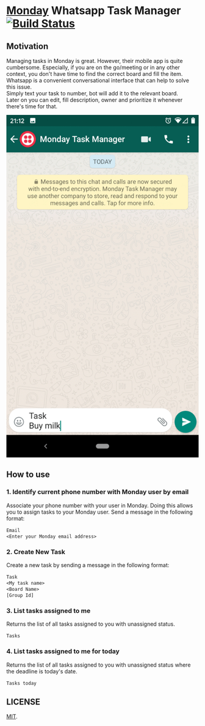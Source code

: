 # [Monday](https://monday.com) Whatsapp Task Manager [![Build Status](https://travis-ci.org/bolshchikov/monday-whatsapp-tasks.svg?branch=master)](https://travis-ci.org/bolshchikov/monday-whatsapp-tasks)

## Motivation
Managing tasks in Monday is great. However, their mobile app is quite cumbersome. Especially, if you are on the go/meeting or in any other context, you don't have time to find the correct board and fill the item. <br>
Whatsapp is a convenient conversational interface that can help to solve this issue. <br>
Simply text your task to number, bot will add it to the relevant board. <br>
Later on you can edit, fill description, owner and prioritize it whenever there's time for that.

![](./demo.gif)

## How to use

### 1. Identify current phone number with Monday user by email
Associate your phone number with your user in Monday. Doing this allows you to assign tasks to your Monday user. Send a message in the following format:
```
Email
<Enter your Monday email address>
```

### 2. Create New Task
Create a new task by sending a message in the following format:
```
Task
<My task name>
<Board Name>
[Group Id]
```

### 3. List tasks assigned to me
Returns the list of all tasks assigned to you with unassigned status.
```
Tasks
```
### 4. List tasks assigned to me for today
Returns the list of all tasks assigned to you with unassigned status where the deadline is today's date.
```
Tasks today
```
## LICENSE
[MIT](/LICENSE).
